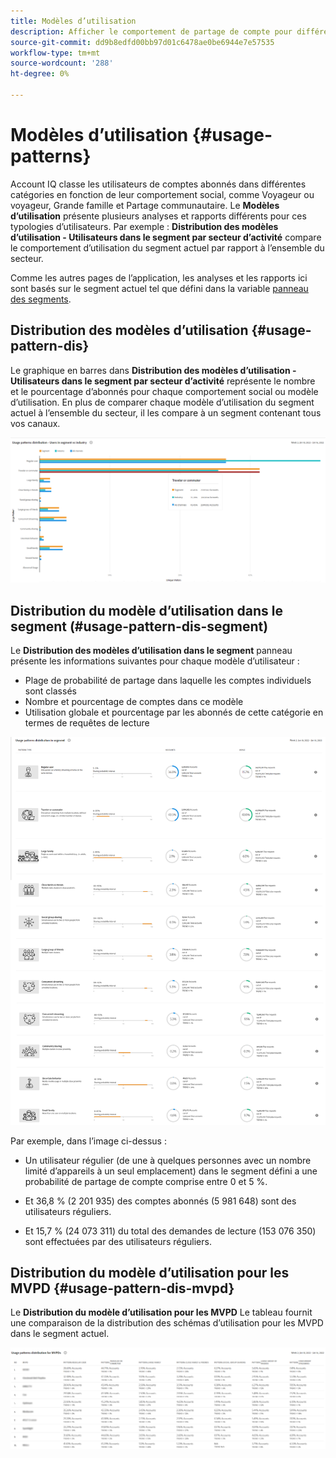```yaml
---
title: Modèles d’utilisation
description: Afficher le comportement de partage de compte pour différentes typologies d’utilisateurs.
source-git-commit: dd9b8edfd00bb97d01c6478ae0be6944e7e57535
workflow-type: tm+mt
source-wordcount: '288'
ht-degree: 0%

---
```



# Modèles d’utilisation {#usage-patterns}

Account IQ classe les utilisateurs de comptes abonnés dans différentes catégories en fonction de leur comportement social, comme Voyageur ou voyageur, Grande famille et Partage communautaire. Le **Modèles d’utilisation** présente plusieurs analyses et rapports différents pour ces typologies d’utilisateurs. Par exemple : **Distribution des modèles d’utilisation - Utilisateurs dans le segment par secteur d’activité** compare le comportement d’utilisation du segment actuel par rapport à l’ensemble du secteur.

Comme les autres pages de l’application, les analyses et les rapports ici sont basés sur le segment actuel tel que défini dans la variable [panneau des segments](/help/AccountIQ/segments-timeframe.md).

## Distribution des modèles d’utilisation {#usage-pattern-dis}

Le graphique en barres dans **Distribution des modèles d’utilisation - Utilisateurs dans le segment par secteur d’activité** représente le nombre et le pourcentage d’abonnés pour chaque comportement social ou modèle d’utilisation. En plus de comparer chaque modèle d’utilisation du segment actuel à l’ensemble du secteur, il les compare à un segment contenant tous vos canaux.

![](assets/segment-users-industry.png)

## Distribution du modèle d’utilisation dans le segment (#usage-pattern-dis-segment)

Le **Distribution des modèles d’utilisation dans le segment** panneau présente les informations suivantes pour chaque modèle d’utilisateur :

* Plage de probabilité de partage dans laquelle les comptes individuels sont classés
* Nombre et pourcentage de comptes dans ce modèle
* Utilisation globale et pourcentage par les abonnés de cette catégorie en termes de requêtes de lecture

![](assets/usage-pattern-segmentwise.png)

Par exemple, dans l’image ci-dessus :

* Un utilisateur régulier (de une à quelques personnes avec un nombre limité d’appareils à un seul emplacement) dans le segment défini a une probabilité de partage de compte comprise entre 0 et 5 %.

* Et 36,8 % (2 201 935) des comptes abonnés (5 981 648) sont des utilisateurs réguliers.

* Et 15,7 % (24 073 311) du total des demandes de lecture (153 076 350) sont effectuées par des utilisateurs réguliers.

## Distribution du modèle d’utilisation pour les MVPD {#usage-pattern-dis-mvpd}

Le **Distribution du modèle d’utilisation pour les MVPD** Le tableau fournit une comparaison de la distribution des schémas d’utilisation pour les MVPD dans le segment actuel.

![](assets/usage-patterns-mvpdwise.png)